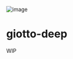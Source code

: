 ![image](https://github.com/giotto-ai/giotto-deep/blob/master/doc/giotto-deep.svg)

# giotto-deep

WIP
